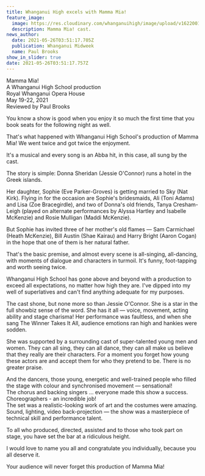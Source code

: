 ```yaml
---
title: Whanganui High excels with Mamma Mia!
feature_image:
  image: https://res.cloudinary.com/whanganuihigh/image/upload/v1622001117/News/Cast._chron.jpg
  description: Mamma Mia! cast.
news_author:
  date: 2021-05-26T03:51:17.705Z
  publication: Whanganui Midweek
  name: Paul Brooks
show_in_slider: true
date: 2021-05-26T03:51:17.757Z
---
```

Mamma Mia!  
A Whanganui High School production  
Royal Whanganui Opera House  
May 19-22, 2021  
Reviewed by Paul Brooks

You know a show is good when you enjoy it so much the first time that you book seats for the following night as well.

That's what happened with Whanganui High School's production of Mamma Mia! We went twice and got twice the enjoyment.

It's a musical and every song is an Abba hit, in this case, all sung by the cast.

The story is simple: Donna Sheridan (Jessie O'Connor) runs a hotel in the Greek islands.

Her daughter, Sophie (Eve Parker-Groves) is getting married to Sky (Nat Kirk). Flying in for the occasion are Sophie's bridesmaids, Ali (Toni Adams) and Lisa (Zoe Bracegirdle), and two of Donna's old friends, Tanya Cresham-Leigh (played on alternate performances by Alyssa Hartley and Isabelle McKenzie) and Rosie Mulligan (Maddi McKenzie).

But Sophie has invited three of her mother's old flames — Sam Carmichael (Heath McKenzie), Bill Austin (Shae Kairau) and Harry Bright (Aaron Cogan) in the hope that one of them is her natural father.

That's the basic premise, and almost every scene is all-singing, all-dancing, with moments of dialogue and characters in turmoil. It's funny, foot-tapping and worth seeing twice.

Whanganui High School has gone above and beyond with a production to exceed all expectations, no matter how high they are. I've dipped into my well of superlatives and can't find anything adequate for my purposes.

The cast shone, but none more so than Jessie O'Connor. She is a star in the full showbiz sense of the word. She has it all — voice, movement, acting ability and stage charisma! Her performance was faultless, and when she sang The Winner Takes It All, audience emotions ran high and hankies were sodden.

She was supported by a surrounding cast of super-talented young men and women. They can all sing, they can all dance, they can all make us believe that they really are their characters. For a moment you forget how young these actors are and accept them for who they pretend to be. There is no greater praise.

And the dancers, those young, energetic and well-trained people who filled the stage with colour and synchronised movement — sensational!  
The chorus and backing singers ... everyone made this show a success.  
Choreographers - an incredible job!  
The set was a realistic-looking work of art and the costumes were amazing. Sound, lighting, video back-projection — the show was a masterpiece of technical skill and performance talent.

To all who produced, directed, assisted and to those who took part on stage, you have set the bar at a ridiculous height.

I would love to name you all and congratulate you individually, because you all deserve it.

Your audience will never forget this production of Mamma Mia!